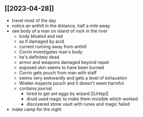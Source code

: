 ## [[2023-04-28]]
- travel most of the day
- notice an anthill in the distance, half a mile away
- see body of a man on island of rock in the river
	- body bloated and red
	- as if damaged by acid
	- current running away from anthill
	- Corrin investigates man's body
	- he's definitely dead
	- armor and weapons damaged beyond repair
	- exposed skin seems to have been burned
	- Corrin gets pouch from man with staff
	- swims very awkwardly and gets a level of exhaustion
	- Wrelen inspects pouch and it doesn't seem harmful
	- contains journal
		- hired to get ant eggs by wizard [[Urtep]]
		- druid used magic to make them invisible which worked
		- discovered stone vault with runes and magic failed
- make camp for the night